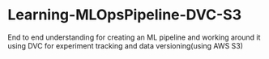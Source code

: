 # Learning-MLOpsPipeline-DVC-S3
End to end understanding for creating an ML pipeline and working around it using DVC for experiment tracking and data versioning(using AWS S3)
